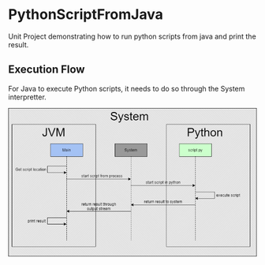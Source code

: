 # PythonScriptFromJava
Unit Project demonstrating how to run python scripts from java and print the result.

## Execution Flow
For Java to execute Python scripts, it needs to do so through the System interpretter.

![-- must fix diagram --][execution-flow]

[execution-flow]: ./diagrams/execution-flow.png "Execution Flow"
